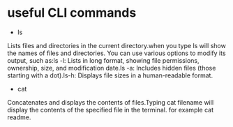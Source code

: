 # useful CLI commands
- ls

Lists files and directories in the current directory.when you type ls will show the names of files and directories. You can use various options to modify its output, such as:ls -l: Lists in long format, showing file permissions, ownership, size, and modification date.ls -a: Includes hidden files (those starting with a dot).ls-h: Displays file sizes in a human-readable format.
- cat

Concatenates and displays the contents of files.Typing cat filename will display the contents of the specified file in the terminal. for example cat readme.


